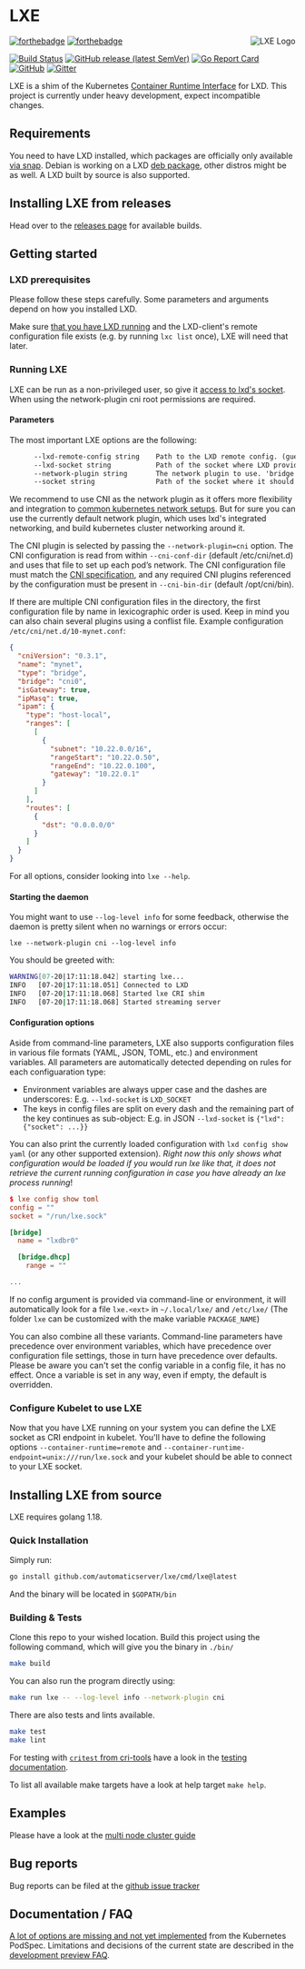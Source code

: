 
# LXE

<!-- markdownlint-disable-next-line MD033 -->
<img src="fixtures/logo/logo_lxe_150.png" align="right" title="LXE Logo">

[![forthebadge](https://forthebadge.com/images/badges/made-with-go.svg)](https://forthebadge.com)
[![forthebadge](https://forthebadge.com/images/badges/built-with-love.svg)](https://forthebadge.com)

[![Build Status](https://github.com/automaticserver/lxe/workflows/build/badge.svg?branch=master)](https://github.com/automaticserver/lxe/actions?query=workflow:build+branch:master)
[![GitHub release (latest SemVer)](https://img.shields.io/github/v/release/automaticserver/lxe)](https://github.com/automaticserver/lxe/releases)
[![Go Report Card](https://goreportcard.com/badge/github.com/automaticserver/lxe)](https://goreportcard.com/report/github.com/automaticserver/lxe)
[![GitHub](https://img.shields.io/github/license/automaticserver/lxe?color=lightgrey)](https://github.com/automaticserver/lxe/blob/master/COPYING)
[![Gitter](https://img.shields.io/gitter/room/automaticserver/lxe?color=blueviolet)](https://gitter.im/automaticserver-lxe)

LXE is a shim of the Kubernetes [Container Runtime Interface](https://github.com/kubernetes/community/blob/master/contributors/devel/sig-node/container-runtime-interface.md) for LXD.
This project is currently under heavy development, expect incompatible changes.

## Requirements

You need to have LXD installed, which packages are officially only available [via snap](https://linuxcontainers.org/lxd/getting-started-cli/#snap-package-archlinux-debian-fedora-opensuse-and-ubuntu). Debian is working on a LXD [deb package](https://wiki.debian.org/LXD), other distros might be as well. A LXD built by source is also supported.

## Installing LXE from releases

Head over to the [releases page](https://github.com/automaticserver/lxe/releases) for available builds.

## Getting started

### LXD prerequisites

Please follow these steps carefully. Some parameters and arguments depend on how you installed LXD.

Make sure [that you have LXD running](https://github.com/lxc/lxd#machine-setup) and the LXD-client's remote configuration file exists (e.g. by running `lxc list` once), LXE will need that later.

### Running LXE

LXE can be run as a non-privileged user, so give it [access to lxd's socket](https://linuxcontainers.org/lxd/getting-started-cli/#access-control). When using the network-plugin cni root permissions are required.

#### Parameters

The most important LXE options are the following:

```cmd
      --lxd-remote-config string    Path to the LXD remote config. (guessed by default)
      --lxd-socket string           Path of the socket where LXD provides it's API. (guessed by default)
      --network-plugin string       The network plugin to use. 'bridge' manages the lxd bridge defined in --bridge-name. 'cni' uses kubernetes cni tools to attach interfaces using configuration defined in --cni-conf-dir (default "bridge")
      --socket string               Path of the socket where it should provide the runtime and image service to kubelet. (default "/run/lxe.sock")
```

We recommend to use CNI as the network plugin as it offers more flexibility and integration to [common kubernetes network setups](https://kubernetes.io/docs/concepts/cluster-administration/networking/). But for sure you can use the currently default network plugin, which uses lxd's integrated networking, and build kubernetes cluster networking around it.

The CNI plugin is selected by passing the `--network-plugin=cni` option. The CNI configuration is read from within `--cni-conf-dir` (default /etc/cni/net.d) and uses that file to set up each pod’s network. The CNI configuration file must match the [CNI specification](https://github.com/containernetworking/cni/blob/master/SPEC.md#network-configuration), and any required CNI plugins referenced by the configuration must be present in `--cni-bin-dir` (default /opt/cni/bin).

If there are multiple CNI configuration files in the directory, the first configuration file by name in lexicographic order is used. Keep in mind you can also chain several plugins using a conflist file. Example configuration `/etc/cni/net.d/10-mynet.conf`:

```json
{
  "cniVersion": "0.3.1",
  "name": "mynet",
  "type": "bridge",
  "bridge": "cni0",
  "isGateway": true,
  "ipMasq": true,
  "ipam": {
    "type": "host-local",
    "ranges": [
      [
        {
          "subnet": "10.22.0.0/16",
          "rangeStart": "10.22.0.50",
          "rangeEnd": "10.22.0.100",
          "gateway": "10.22.0.1"
        }
      ]
    ],
    "routes": [
      {
        "dst": "0.0.0.0/0"
      }
    ]
  }
}
```

For all options, consider looking into `lxe --help`.

#### Starting the daemon

You might want to use `--log-level info` for some feedback, otherwise the daemon is pretty silent when no warnings or errors occur:

`lxe --network-plugin cni --log-level info`

You should be greeted with:

```bash
WARNING[07-20|17:11:18.042] starting lxe...                               packagename=lxe version=0.0.0 gitcommit=... gittreestate=dirty buildnumber=undef builddate="..."
INFO   [07-20|17:11:18.051] Connected to LXD                              lxd-socket=/var/lib/lxd/unix.socket
INFO   [07-20|17:11:18.068] Started lxe CRI shim                          socket=/run/lxe.sock
INFO   [07-20|17:11:18.068] Started streaming server                      endpoint=":44124" baseurl="http://10.249.100.169:44124"
```

#### Configuration options

Aside from command-line parameters, LXE also supports configuration files in various file formats (YAML, JSON, TOML, etc.) and environment variables. All parameters are automatically detected depending on rules for each configuaration type:

- Environment variables are always upper case and the dashes are underscores: E.g. `--lxd-socket` is `LXD_SOCKET`
- The keys in config files are split on every dash and the remaining part of the key continues as sub-object: E.g. in JSON `--lxd-socket` is `{"lxd": {"socket": ...}}`

You can also print the currently loaded configuration with `lxd config show yaml` (or any other supported extension). _Right now this only shows what configuration would be loaded if you would run lxe like that, it does not retrieve the current running configuration in case you have already an lxe process running_!

```toml
$ lxe config show toml
config = ""
socket = "/run/lxe.sock"

[bridge]
  name = "lxdbr0"

  [bridge.dhcp]
    range = ""

...
```

If no config argument is provided via command-line or environment, it will automatically look for a file `lxe.<ext>` in `~/.local/lxe/` and `/etc/lxe/` (The folder `lxe` can be customized with the make variable `PACKAGE_NAME`)

You can also combine all these variants. Command-line parameters have precedence over environment variables, which have precedence over configuration file settings, those in turn have precedence over defaults. Please be aware you can't set the config variable in a config file, it has no effect. Once a variable is set in any way, even if empty, the default is overridden.

### Configure Kubelet to use LXE

Now that you have LXE running on your system you can define the LXE socket as CRI endpoint in kubelet. You'll have to define the following options `--container-runtime=remote` and `--container-runtime-endpoint=unix:///run/lxe.sock` and your kubelet should be able to connect to your LXE socket.

## Installing LXE from source

LXE requires golang 1.18.

### Quick Installation

Simply run:

```bash
go install github.com/automaticserver/lxe/cmd/lxe@latest
```

And the binary will be located in `$GOPATH/bin`

### Building & Tests

Clone this repo to your wished location. Build this project using the following command, which will give you the binary in `./bin/`

```bash
make build
```

You can also run the program directly using:

```bash
make run lxe -- --log-level info --network-plugin cni
```

There are also tests and lints available.

```bash
make test
make lint
```

For testing with [`critest` from cri-tools](https://github.com/kubernetes-sigs/cri-tools/) have a look in the [testing documentation](doc/testing.md).

To list all available make targets have a look at help target `make help`.

## Examples

Please have a look at the [multi node cluster guide](doc/examples/multi-node-cluster-with-k3s.md)

## Bug reports

Bug reports can be filed at the [github issue tracker](https://github.com/automaticserver/lxe/issues/new)

## Documentation / FAQ

[A lot of options are missing and not yet implemented](doc/podspec-features.md) from the Kubernetes PodSpec.
Limitations and decisions of the current state are described in the [development preview FAQ](/doc/development-preview-faq.md).
